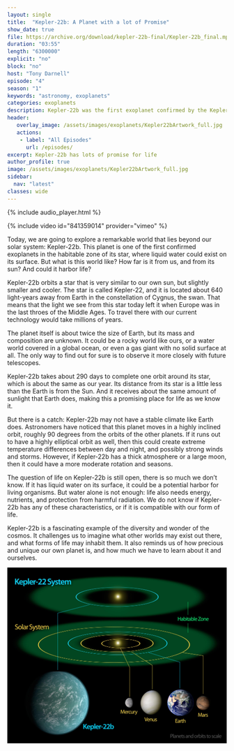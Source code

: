 ```yaml
---
layout: single
title:  "Kepler-22b: A Planet with a lot of Promise"
show_date: true
file: https://archive.org/download/kepler-22b-final/Kepler-22b_final.mp3
duration: "03:55"
length: "6300000"
explicit: "no"
block: "no"
host: "Tony Darnell"
episode: "4"
season: "1"
keywords: "astronomy, exoplanets"
categories: exoplanets
description: Kepler-22b was the first exoplanet confirmed by the Kepler Space Telescope.  It may also harbor life
header:
   overlay_image: /assets/images/exoplanets/Kepler22bArtwork_full.jpg
   actions:
    - label: "All Episodes"
      url: /episodes/
excerpt: Kepler-22b has lots of promise for life
author_profile: true
image: /assets/images/exoplanets/Kepler22bArtwork_full.jpg
sidebar: 
  nav: "latest"
classes: wide
---
```


{% include audio_player.html %} 

{% include video id="841359014" provider="vimeo" %}

Today, we are going to explore a remarkable world that lies beyond our solar system: Kepler-22b. This planet is one of the first confirmed exoplanets in the habitable zone of its star, where liquid water could exist on its surface. But what is this world like? How far is it from us, and from its sun? And could it harbor life?

Kepler-22b orbits a star that is very similar to our own sun, but slightly smaller and cooler. The star is called Kepler-22, and it is located about 640 light-years away from Earth in the constellation of Cygnus, the swan. That means that the light we see from this star today left it when Europe was in the last throes of the Middle Ages. To travel there with our current technology would take millions of years.

The planet itself is about twice the size of Earth, but its mass and composition are unknown. It could be a rocky world like ours, or a water world covered in a global ocean, or even a gas giant with no solid surface at all. The only way to find out for sure is to observe it more closely with future telescopes.

Kepler-22b takes about 290 days to complete one orbit around its star, which is about the same as our year. Its distance from its star is a little less than the Earth is from the Sun. And it receives about the same amount of sunlight that Earth does, making this a promising place for life as we know it.

But there is a catch: Kepler-22b may not have a stable climate like Earth does.  Astronomers have noticed that this planet moves in a highly inclined orbit, roughly 90 degrees from the orbits of the other planets.  If it runs out to have a highly elliptical orbit as well, then this could create extreme temperature differences between day and night, and possibly strong winds and storms. However, if Kepler-22b has a thick atmosphere or a large moon, then it could have a more moderate rotation and seasons.

The question of life on Kepler-22b is still open, there is so much we don’t know. If it has liquid water on its surface, it could be a potential harbor for living organisms. But water alone is not enough: life also needs energy, nutrients, and protection from harmful radiation. We do not know if Kepler-22b has any of these characteristics, or if it is compatible with our form of life.

Kepler-22b is a fascinating example of the diversity and wonder of the cosmos. It challenges us to imagine what other worlds may exist out there, and what forms of life may inhabit them. It also reminds us of how precious and unique our own planet is, and how much we have to learn about it and ourselves.

![Kepler-22b](/assets/images/exoplanets/Kepler-22bSystemIllustration.jpg)
